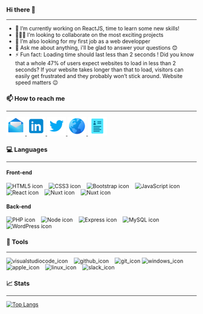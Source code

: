 ### Hi there 👋

---

- 🔭 I’m currently working on ReactJS, time to learn some new skills!
- 👨🏻‍💻 I’m looking to collaborate on the most exciting projects
- 🤔 I’m also looking for my first job as a web developper
- 💬 Ask me about anything, i'll be glad to answer your questions :blush:
- ⚡ Fun fact: Loading time should last less than 2 seconds ! Did you know that a whole 47% of users expect websites to load in less than 2 seconds? If your website takes longer than that to load, visitors can easily get frustrated and they probably won’t stick around. Website speed matters :wink:

### :mailbox: How to reach me

---

<a href="mailto:marek.volet@hotmail.fr" target="_blank">
<img src="./images/mail.png" width="50px" alt="mail_icon"/>
</a>
<a href="https://www.linkedin.com/in/marek-volet/" target="_blank">
<img src="./images/linkedin.png" width="50px" alt="linkedin_icon"/>
</a>
<a href="https://twitter.com/rrSyntax" target="_blank">
<img src="./images/twitter.png" width="50px" alt="twitter_icon"/>
</a>
<a href="https://portefolio-fawn.vercel.app/" target="_blank">
<img src="./images/globe.png" width="50px" alt="globe_icon"/>
</a>
<a href="https://cv-five-weld.vercel.app/html/online-version" target="_blank">
<img src="./images/cv.png" width="50px" alt="cv_icon"/>
</a>

### :computer: Languages

---

#### Front-end

<img src="https://cdn.jsdelivr.net/gh/devicons/devicon/icons/html5/html5-original.svg" width="50px" alt="HTML5 icon" style="padding-right:12px"/> 
<img src="https://cdn.jsdelivr.net/gh/devicons/devicon/icons/css3/css3-original.svg" width="50px" alt="CSS3 icon" style="padding-right:12px"/> 
<img src="https://cdn.jsdelivr.net/gh/devicons/devicon/icons/bootstrap/bootstrap-original.svg" width="50px" alt="Bootstrap icon" style="padding-right:12px"/> 
<img src="https://cdn.jsdelivr.net/gh/devicons/devicon/icons/javascript/javascript-original.svg" width="50px" alt="JavaScript icon" style="padding-right:12px"/> 
<img src="https://cdn.jsdelivr.net/gh/devicons/devicon/icons/react/react-original.svg" width="50px" alt="React icon" style="padding-right:12px"/> 
<img src="https://cdn.jsdelivr.net/gh/devicons/devicon@latest/icons/vuejs/vuejs-original-wordmark.svg" width="50px" alt="Nuxt icon" style="padding-right:12px" />
<img src="https://cdn.jsdelivr.net/gh/devicons/devicon@latest/icons/nuxtjs/nuxtjs-original-wordmark.svg"  width="50px" alt="Nuxt icon" style="padding-right:12px" />

#### Back-end

<img src="https://cdn.jsdelivr.net/gh/devicons/devicon/icons/php/php-original.svg" width="50px" alt="PHP icon" style="padding-right:12px"/> 
<img src="https://cdn.jsdelivr.net/gh/devicons/devicon@latest/icons/nodejs/nodejs-plain-wordmark.svg" width="50px" alt="Node icon" style="padding-right:12px"/>
<img src="https://cdn.jsdelivr.net/gh/devicons/devicon@latest/icons/express/express-original.svg" width="50px" alt="Express icon" style="padding-right:12px" />
<img src="https://cdn.jsdelivr.net/gh/devicons/devicon/icons/mysql/mysql-original.svg" width="50px" alt="MySQL icon" style="padding-right:12px"/> 
<img src="https://cdn.jsdelivr.net/gh/devicons/devicon/icons/wordpress/wordpress-original.svg" width="50px" alt="WordPress icon" style="padding-right:12px"/>   

### :wrench: Tools

---

<img src="https://cdn.jsdelivr.net/gh/devicons/devicon/icons/vscode/vscode-original.svg" width="50px" alt="visualstudiocode_icon" style="padding-right:12px"/> 
<img src="https://cdn.jsdelivr.net/gh/devicons/devicon/icons/github/github-original.svg" width="50px" alt="github_icon" style="padding-right:12px"/>
<img src="https://cdn.jsdelivr.net/gh/devicons/devicon/icons/git/git-original.svg" width="50px" alt="git_icon"/>
<img src="https://cdn.jsdelivr.net/gh/devicons/devicon/icons/windows8/windows8-original.svg" width="50px" alt="windows_icon" style="padding-right:12px"/>
<img src="https://cdn.jsdelivr.net/gh/devicons/devicon/icons/apple/apple-original.svg" width="50px" alt="apple_icon" style="padding-right:12px"/>
<img src="https://cdn.jsdelivr.net/gh/devicons/devicon/icons/linux/linux-original.svg" width="50px" alt="linux_icon" style="padding-right:12px"/>
<img src="https://cdn.jsdelivr.net/gh/devicons/devicon/icons/slack/slack-original.svg" width="50px" alt="slack_icon" style="padding-right:12px"/>

### 📈 Stats

---

[![Top Langs](https://github-readme-stats.vercel.app/api/top-langs/?username=VOLETMarek&layout=compact&theme=vision-friendly-dark)](https://github.com/anuraghazra/github-readme-stats)
